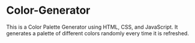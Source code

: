 # Color-Generator
This is a Color Palette Generator using HTML, CSS, and JavaScript. It generates a palette of different colors randomly every time it is refreshed.
